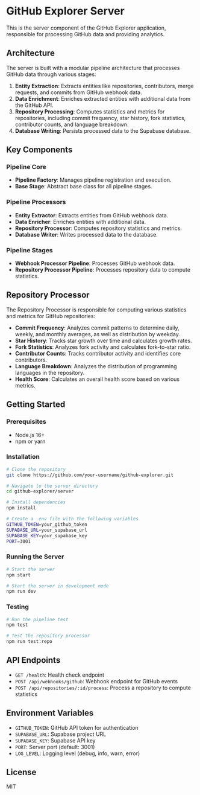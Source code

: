 # GitHub Explorer Server

This is the server component of the GitHub Explorer application, responsible for processing GitHub data and providing analytics.

## Architecture

The server is built with a modular pipeline architecture that processes GitHub data through various stages:

1. **Entity Extraction**: Extracts entities like repositories, contributors, merge requests, and commits from GitHub webhook data.
2. **Data Enrichment**: Enriches extracted entities with additional data from the GitHub API.
3. **Repository Processing**: Computes statistics and metrics for repositories, including commit frequency, star history, fork statistics, contributor counts, and language breakdown.
4. **Database Writing**: Persists processed data to the Supabase database.

## Key Components

### Pipeline Core

- **Pipeline Factory**: Manages pipeline registration and execution.
- **Base Stage**: Abstract base class for all pipeline stages.

### Pipeline Processors

- **Entity Extractor**: Extracts entities from GitHub webhook data.
- **Data Enricher**: Enriches entities with additional data.
- **Repository Processor**: Computes repository statistics and metrics.
- **Database Writer**: Writes processed data to the database.

### Pipeline Stages

- **Webhook Processor Pipeline**: Processes GitHub webhook data.
- **Repository Processor Pipeline**: Processes repository data to compute statistics.

## Repository Processor

The Repository Processor is responsible for computing various statistics and metrics for GitHub repositories:

- **Commit Frequency**: Analyzes commit patterns to determine daily, weekly, and monthly averages, as well as distribution by weekday.
- **Star History**: Tracks star growth over time and calculates growth rates.
- **Fork Statistics**: Analyzes fork activity and calculates fork-to-star ratio.
- **Contributor Counts**: Tracks contributor activity and identifies core contributors.
- **Language Breakdown**: Analyzes the distribution of programming languages in the repository.
- **Health Score**: Calculates an overall health score based on various metrics.

## Getting Started

### Prerequisites

- Node.js 16+
- npm or yarn

### Installation

```bash
# Clone the repository
git clone https://github.com/your-username/github-explorer.git

# Navigate to the server directory
cd github-explorer/server

# Install dependencies
npm install

# Create a .env file with the following variables
GITHUB_TOKEN=your_github_token
SUPABASE_URL=your_supabase_url
SUPABASE_KEY=your_supabase_key
PORT=3001
```

### Running the Server

```bash
# Start the server
npm start

# Start the server in development mode
npm run dev
```

### Testing

```bash
# Run the pipeline test
npm test

# Test the repository processor
npm run test:repo
```

## API Endpoints

- `GET /health`: Health check endpoint
- `POST /api/webhooks/github`: Webhook endpoint for GitHub events
- `POST /api/repositories/:id/process`: Process a repository to compute statistics

## Environment Variables

- `GITHUB_TOKEN`: GitHub API token for authentication
- `SUPABASE_URL`: Supabase project URL
- `SUPABASE_KEY`: Supabase API key
- `PORT`: Server port (default: 3001)
- `LOG_LEVEL`: Logging level (debug, info, warn, error)

## License

MIT 